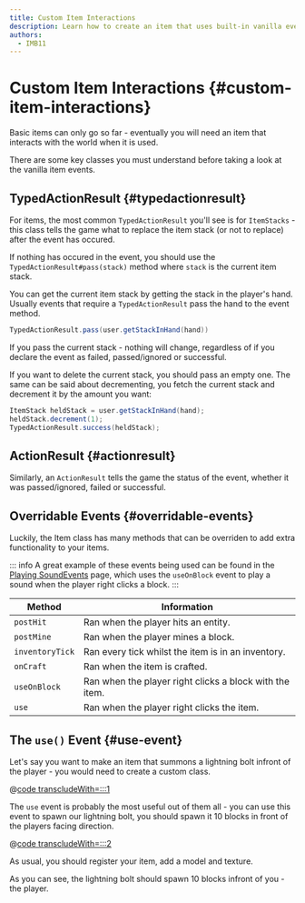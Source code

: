 ```yaml
---
title: Custom Item Interactions
description: Learn how to create an item that uses built-in vanilla events.
authors:
  - IMB11
---
```


# Custom Item Interactions {#custom-item-interactions}

Basic items can only go so far - eventually you will need an item that interacts with the world when it is used.

There are some key classes you must understand before taking a look at the vanilla item events.

## TypedActionResult {#typedactionresult}

For items, the most common `TypedActionResult` you'll see is for `ItemStacks` - this class tells the game what to replace the item stack (or not to replace) after the event has occured.

If nothing has occured in the event, you should use the `TypedActionResult#pass(stack)` method where `stack` is the current item stack.

You can get the current item stack by getting the stack in the player's hand. Usually events that require a `TypedActionResult` pass the hand to the event method.

```java
TypedActionResult.pass(user.getStackInHand(hand))
```

If you pass the current stack - nothing will change, regardless of if you declare the event as failed, passed/ignored or successful.

If you want to delete the current stack, you should pass an empty one. The same can be said about decrementing, you fetch the current stack and decrement it by the amount you want:

```java
ItemStack heldStack = user.getStackInHand(hand);
heldStack.decrement(1);
TypedActionResult.success(heldStack);
```

## ActionResult {#actionresult}

Similarly, an `ActionResult` tells the game the status of the event, whether it was passed/ignored, failed or successful.

## Overridable Events {#overridable-events}

Luckily, the Item class has many methods that can be overriden to add extra functionality to your items.

::: info
A great example of these events being used can be found in the [Playing SoundEvents](../sounds/using-sounds) page, which uses the `useOnBlock` event to play a sound when the player right clicks a block.
:::

| Method          | Information                                             |
| --------------- | ------------------------------------------------------- |
| `postHit`       | Ran when the player hits an entity.                     |
| `postMine`      | Ran when the player mines a block.                      |
| `inventoryTick` | Ran every tick whilst the item is in an inventory.      |
| `onCraft`       | Ran when the item is crafted.                           |
| `useOnBlock`    | Ran when the player right clicks a block with the item. |
| `use`           | Ran when the player right clicks the item.              |

## The `use()` Event {#use-event}

Let's say you want to make an item that summons a lightning bolt infront of the player - you would need to create a custom class.

@[code transcludeWith=:::1](@/reference/latest/src/main/java/com/example/docs/item/custom/LightningStick.java)

The `use` event is probably the most useful out of them all - you can use this event to spawn our lightning bolt, you should spawn it 10 blocks in front of the players facing direction.

@[code transcludeWith=:::2](@/reference/latest/src/main/java/com/example/docs/item/custom/LightningStick.java)

As usual, you should register your item, add a model and texture.

As you can see, the lightning bolt should spawn 10 blocks infront of you - the player.

<VideoPlayer src="/assets/develop/items/custom_items_0.webm" title="Using the Lightning Stick" />
